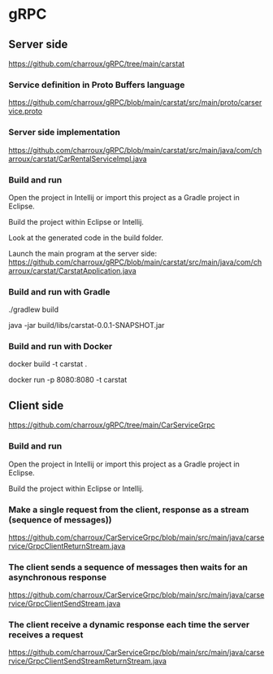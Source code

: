 # gRPC

## Server side

https://github.com/charroux/gRPC/tree/main/carstat

### Service definition in Proto Buffers language

https://github.com/charroux/gRPC/blob/main/carstat/src/main/proto/carservice.proto

### Server side implementation

https://github.com/charroux/gRPC/blob/main/carstat/src/main/java/com/charroux/carstat/CarRentalServiceImpl.java

### Build and run

Open the project in Intellij or import this project as a Gradle project in Eclipse.

Build the project within Eclipse or Intellij.

Look at the generated code in the build folder.

Launch the main program at the server side: https://github.com/charroux/gRPC/blob/main/carstat/src/main/java/com/charroux/carstat/CarstatApplication.java

### Build and run with Gradle

./gradlew build

java -jar build/libs/carstat-0.0.1-SNAPSHOT.jar

### Build and run with Docker

docker build -t carstat .    

docker run -p 8080:8080 -t carstat

## Client side

https://github.com/charroux/gRPC/tree/main/CarServiceGrpc

### Build and run

Open the project in Intellij or import this project as a Gradle project in Eclipse.

Build the project within Eclipse or Intellij.

### Make a single request from the client, response as a stream (sequence of messages))

https://github.com/charroux/CarServiceGrpc/blob/main/src/main/java/carservice/GrpcClientReturnStream.java

### The client sends a sequence of messages then waits for an asynchronous response

https://github.com/charroux/CarServiceGrpc/blob/main/src/main/java/carservice/GrpcClientSendStream.java

### The client receive a dynamic response each time the server receives a request

https://github.com/charroux/CarServiceGrpc/blob/main/src/main/java/carservice/GrpcClientSendStreamReturnStream.java
